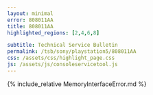 ```yaml
---
layout: minimal
error: 808011AA
title: 808011AA
highlighted_regions: [2,4,6,8]

subtitle: Technical Service Bulletin
permalink: /tsb/sony/playstation5/808011AA
css: /assets/css/highlight_page.css
js: /assets/js/consoleservicetool.js
---
```


{% include_relative MemoryInterfaceError.md %}
